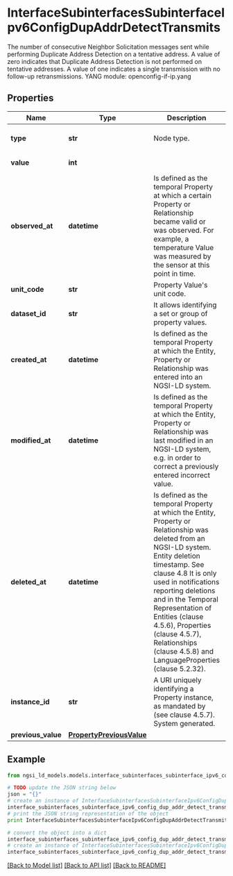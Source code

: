 # InterfaceSubinterfacesSubinterfaceIpv6ConfigDupAddrDetectTransmits

The number of consecutive Neighbor Solicitation messages sent while performing Duplicate Address Detection on a tentative address. A value of zero indicates that Duplicate Address Detection is not performed on tentative addresses. A value of one indicates a single transmission with no follow-up retransmissions.  YANG module: openconfig-if-ip.yang 

## Properties

Name | Type | Description | Notes
------------ | ------------- | ------------- | -------------
**type** | **str** | Node type.  | [optional] [default to 'Property']
**value** | **int** |  | [default to 1]
**observed_at** | **datetime** | Is defined as the temporal Property at which a certain Property or Relationship became valid or was observed. For example, a temperature Value was measured by the sensor at this point in time.  | [optional] 
**unit_code** | **str** | Property Value&#39;s unit code.  | [optional] 
**dataset_id** | **str** | It allows identifying a set or group of property values.  | [optional] 
**created_at** | **datetime** | Is defined as the temporal Property at which the Entity, Property or Relationship was entered into an NGSI-LD system.  | [optional] [readonly] 
**modified_at** | **datetime** | Is defined as the temporal Property at which the Entity, Property or Relationship was last modified in an NGSI-LD system, e.g. in order to correct a previously entered incorrect value.  | [optional] [readonly] 
**deleted_at** | **datetime** | Is defined as the temporal Property at which the Entity, Property or Relationship was deleted from an NGSI-LD system.  Entity deletion timestamp. See clause 4.8 It is only used in notifications reporting deletions and in the Temporal Representation of Entities (clause 4.5.6), Properties (clause 4.5.7), Relationships (clause 4.5.8) and LanguageProperties (clause 5.2.32).  | [optional] [readonly] 
**instance_id** | **str** | A URI uniquely identifying a Property instance, as mandated by (see clause 4.5.7). System generated.  | [optional] [readonly] 
**previous_value** | [**PropertyPreviousValue**](PropertyPreviousValue.md) |  | [optional] 

## Example

```python
from ngsi_ld_models.models.interface_subinterfaces_subinterface_ipv6_config_dup_addr_detect_transmits import InterfaceSubinterfacesSubinterfaceIpv6ConfigDupAddrDetectTransmits

# TODO update the JSON string below
json = "{}"
# create an instance of InterfaceSubinterfacesSubinterfaceIpv6ConfigDupAddrDetectTransmits from a JSON string
interface_subinterfaces_subinterface_ipv6_config_dup_addr_detect_transmits_instance = InterfaceSubinterfacesSubinterfaceIpv6ConfigDupAddrDetectTransmits.from_json(json)
# print the JSON string representation of the object
print InterfaceSubinterfacesSubinterfaceIpv6ConfigDupAddrDetectTransmits.to_json()

# convert the object into a dict
interface_subinterfaces_subinterface_ipv6_config_dup_addr_detect_transmits_dict = interface_subinterfaces_subinterface_ipv6_config_dup_addr_detect_transmits_instance.to_dict()
# create an instance of InterfaceSubinterfacesSubinterfaceIpv6ConfigDupAddrDetectTransmits from a dict
interface_subinterfaces_subinterface_ipv6_config_dup_addr_detect_transmits_form_dict = interface_subinterfaces_subinterface_ipv6_config_dup_addr_detect_transmits.from_dict(interface_subinterfaces_subinterface_ipv6_config_dup_addr_detect_transmits_dict)
```
[[Back to Model list]](../README.md#documentation-for-models) [[Back to API list]](../README.md#documentation-for-api-endpoints) [[Back to README]](../README.md)


